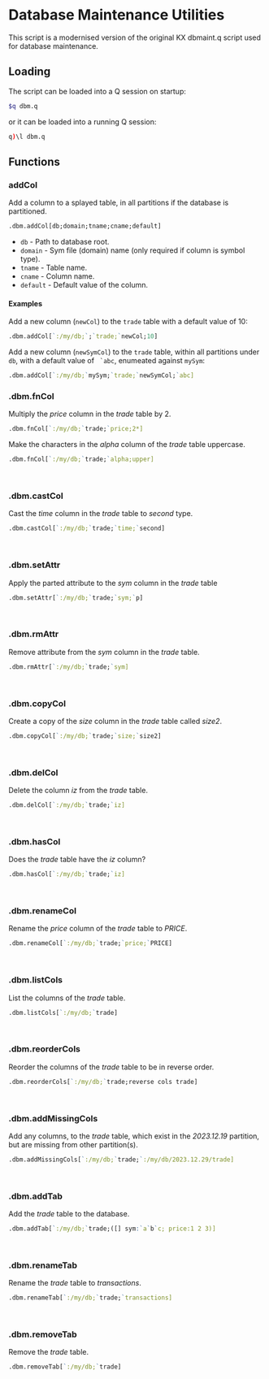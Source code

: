 
# Database Maintenance Utilities

This script is a modernised version of the original KX dbmaint.q script used for database maintenance.

## Loading

The script can be loaded into a Q session on startup:

```bash
$q dbm.q
```

or it can be loaded into a running Q session:

```q
q)\l dbm.q
```

## Functions

### addCol

Add a column to a splayed table, in all partitions if the database is partitioned.

```q
.dbm.addCol[db;domain;tname;cname;default]
```

* `db` - Path to database root.
* `domain` - Sym file (domain) name (only required if column is symbol type).
* `tname` - Table name.
* `cname` - Column name.
* `default` - Default value of the column.

#### Examples

Add a new column (`newCol`) to the `trade` table with a default value of 10:

```q
.dbm.addCol[`:/my/db;`;`trade;`newCol;10]
```

Add a new column (`newSymCol`) to the `trade` table, within all partitions under `db`, with a default value of `` `abc``, enumeated against `mySym`:

```q
.dbm.addCol[`:/my/db;`mySym;`trade;`newSymCol;`abc]
```








     

### .dbm.fnCol

Multiply the *price* column in the *trade* table by 2.
```q
.dbm.fnCol[`:/my/db;`trade;`price;2*]
```

Make the characters in the *alpha* column of the *trade* table uppercase.
```q
.dbm.fnCol[`:/my/db;`trade;`alpha;upper]
```

<br />        

### .dbm.castCol

Cast the *time* column in the *trade* table to *second* type.
```q
.dbm.castCol[`:/my/db;`trade;`time;`second]
```

<br />        

### .dbm.setAttr

Apply the parted attribute to the *sym* column in the *trade* table
```q
.dbm.setAttr[`:/my/db;`trade;`sym;`p]
```

<br />        

### .dbm.rmAttr

Remove attribute from the *sym* column in the *trade* table.
```q
.dbm.rmAttr[`:/my/db;`trade;`sym]
```

<br />        

### .dbm.copyCol

Create a copy of the *size* column in the *trade* table called *size2*.
```q
.dbm.copyCol[`:/my/db;`trade;`size;`size2]
```

<br />        

### .dbm.delCol

Delete the column *iz* from the *trade* table.
```q
.dbm.delCol[`:/my/db;`trade;`iz]
```

<br />        

### .dbm.hasCol

Does the *trade* table have the *iz* column?
```q
.dbm.hasCol[`:/my/db;`trade;`iz]      
```

<br />  

### .dbm.renameCol

Rename the *price* column of the *trade* table to *PRICE*.
```q
.dbm.renameCol[`:/my/db;`trade;`price;`PRICE]
```        
        
<br />        

### .dbm.listCols

List the columns of the *trade* table.       
```q
.dbm.listCols[`:/my/db;`trade]    
```       
        
<br />        

### .dbm.reorderCols
    
Reorder the columns of the *trade* table to be in reverse order.
```q
.dbm.reorderCols[`:/my/db;`trade;reverse cols trade]      
```

<br />        

### .dbm.addMissingCols

Add any columns, to the *trade* table, which exist in the *2023.12.19* partition, but are missing from other partition(s).
```q
.dbm.addMissingCols[`:/my/db;`trade;`:/my/db/2023.12.29/trade]     
```

<br />        

### .dbm.addTab

Add the *trade* table to the database.        
```q
.dbm.addTab[`:/my/db;`trade;([] sym:`a`b`c; price:1 2 3)]     
```

<br />        

### .dbm.renameTab

Rename the *trade* table to *transactions*.        
```q
.dbm.renameTab[`:/my/db;`trade;`transactions]     
```

<br />   

### .dbm.removeTab

Remove the *trade* table.        
```q
.dbm.removeTab[`:/my/db;`trade]     
```

